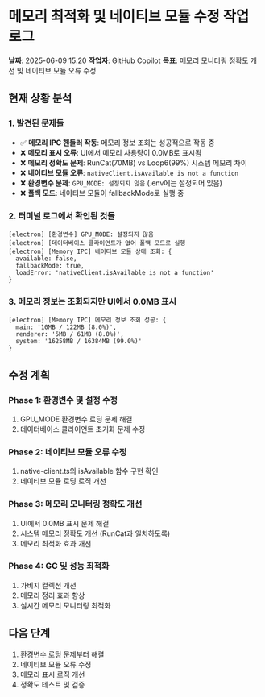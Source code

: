 # 메모리 최적화 및 네이티브 모듈 수정 작업 로그
**날짜**: 2025-06-09 15:20
**작업자**: GitHub Copilot
**목표**: 메모리 모니터링 정확도 개선 및 네이티브 모듈 오류 수정

## 현재 상황 분석

### 1. 발견된 문제들
- ✅ **메모리 IPC 핸들러 작동**: 메모리 정보 조회는 성공적으로 작동 중
- ❌ **메모리 표시 오류**: UI에서 메모리 사용량이 0.0MB로 표시됨
- ❌ **메모리 정확도 문제**: RunCat(70MB) vs Loop6(99%) 시스템 메모리 차이
- ❌ **네이티브 모듈 오류**: `nativeClient.isAvailable is not a function`
- ❌ **환경변수 문제**: `GPU_MODE: 설정되지 않음` (.env에는 설정되어 있음)
- ❌ **폴백 모드**: 네이티브 모듈이 fallbackMode로 실행 중

### 2. 터미널 로그에서 확인된 것들
```
[electron] [환경변수] GPU_MODE: 설정되지 않음
[electron] [데이터베이스 클라이언트가 없어 폴백 모드로 실행
[electron] [Memory IPC] 네이티브 모듈 상태 조회: {
  available: false,
  fallbackMode: true,
  loadError: 'nativeClient.isAvailable is not a function'
}
```

### 3. 메모리 정보는 조회되지만 UI에서 0.0MB 표시
```
[electron] [Memory IPC] 메모리 정보 조회 성공: {
  main: '10MB / 122MB (8.0%)',
  renderer: '5MB / 61MB (8.0%)',
  system: '16258MB / 16384MB (99.0%)'
}
```

## 수정 계획

### Phase 1: 환경변수 및 설정 수정
1. GPU_MODE 환경변수 로딩 문제 해결
2. 데이터베이스 클라이언트 초기화 문제 수정

### Phase 2: 네이티브 모듈 오류 수정
1. native-client.ts의 isAvailable 함수 구현 확인
2. 네이티브 모듈 로딩 로직 개선

### Phase 3: 메모리 모니터링 정확도 개선
1. UI에서 0.0MB 표시 문제 해결
2. 시스템 메모리 정확도 개선 (RunCat과 일치하도록)
3. 메모리 최적화 효과 개선

### Phase 4: GC 및 성능 최적화
1. 가비지 컬렉션 개선
2. 메모리 정리 효과 향상
3. 실시간 메모리 모니터링 최적화

## 다음 단계
1. 환경변수 로딩 문제부터 해결
2. 네이티브 모듈 오류 수정
3. 메모리 표시 로직 개선
4. 정확도 테스트 및 검증
